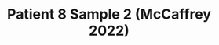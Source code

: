 ---
title: Patient 8 Sample 2 (McCaffrey 2022)
layout: minerva-1-5
exhibit: config-mccaffrey-2022/Patient8-2 
images: https://s3.amazonaws.com/www.cycif.org/mccaffrey-2022/Patient8-2
---